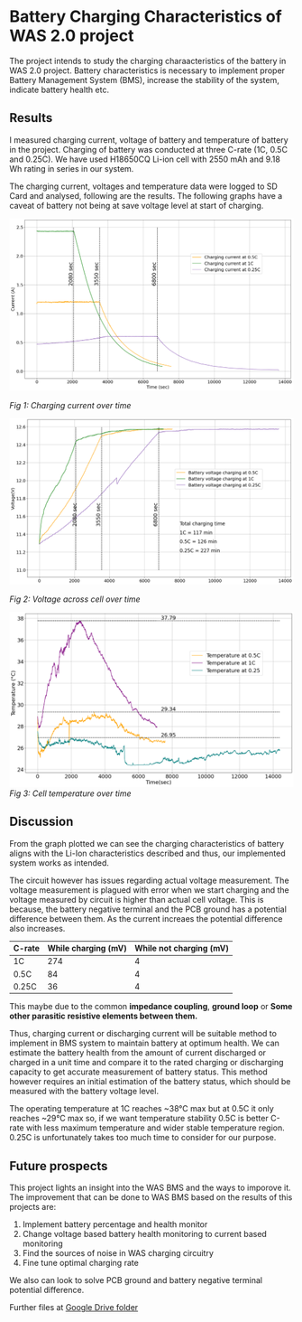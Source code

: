 # Battery Charging Characteristics of WAS 2.0 project

The project intends to study the charging charaacteristics of the battery in WAS 2.0 project. Battery characteristics is necessary to implement proper Battery Management System (BMS), increase the stability of the system, indicate battery health etc. 

## Results

I measured charging current, voltage of battery and temperature of battery in the project. Charging of battery was conducted at three C-rate (1C, 0.5C and 0.25C). We have used H18650CQ Li-ion cell with 2550 mAh and 9.18 Wh rating in series in our system.

The charging current, voltages and temperature data were logged to SD Card and analysed, following are the results. The following graphs have a caveat of battery not being at save voltage level at start of charging.

![Charging current](<https://github.com/ParuHangRai-PRI/Battery-Charger-Analysis/blob/main/output.png> "Charging current over time")

*Fig 1: Charging current over time*

![Voltage](<https://github.com/ParuHangRai-PRI/Battery-Charger-Analysis/blob/main/output1.png> "Voltage across cell over time")

*Fig 2: Voltage across cell over time*

![Temperature](<https://github.com/ParuHangRai-PRI/Battery-Charger-Analysis/blob/main/tempr.png> "Cell temperature over time")
*Fig 3: Cell temperature over time*

## Discussion

From the graph plotted we can see the charging characteristics of battery aligns with the Li-Ion characteristics described and thus, our implemented system works as intended. 

The circuit however has issues regarding actual voltage measurement. The voltage measurement is plagued with error when we start charging and the voltage measured by circuit is higher than actual cell voltage. This is because, the battery negative terminal and the PCB ground has a potential difference between them. As the current increaes the potential difference also increases.

|C-rate | While charging (mV)| While not charging (mV)|
|---|---|---|
|1C|274|4|
|0.5C|84|4|
|0.25C|36|4|

This maybe due to the common **impedance coupling**, **ground loop** or **Some other parasitic resistive elements between them.** 

Thus, charging current or discharging current will be suitable method to implement in BMS system to maintain battery at optimum health. We can estimate the battery health from the amount of current discharged or charged in a unit time and compare it to the rated charging or discharging capacity to get accurate measurement of battery status. This method however requires an initial estimation of the battery status, which should be measured with the battery voltage level.

The operating temperature at 1C reaches ~38°C max but at 0.5C it only reaches ~29°C max so, if we want temperature stability 0.5C is better C-rate with less maximum temperature and wider stable temperature region. 0.25C is unfortunately takes too much time to consider for our purpose.

## Future prospects

This project lights an insight into the WAS BMS and the ways to imporove it. The improvement that can be done to WAS BMS based on the results of this projects are:

1. Implement battery percentage and health monitor
2. Change voltage based battery health monitoring to current based monitoring 
3. Find the sources of noise in WAS charging circuitry
4. Fine tune optimal charging rate

We also can look to solve PCB ground and battery negative terminal potential difference.

Further files at [Google Drive folder](https://drive.google.com/drive/folders/1aRVQor8fQYHas8Dipm0Br4D4-eykoTM8?usp=drive_link)
